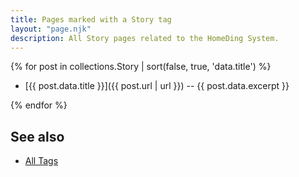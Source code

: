 ```yaml
---
title: Pages marked with a Story tag
layout: "page.njk"
description: All Story pages related to the HomeDing System.
---
```


{% for post in collections.Story | sort(false, true, 'data.title')  %}

* [{{ post.data.title }}]({{ post.url | url }}) -- {{ post.data.excerpt }}

{% endfor %}


## See also

* [All Tags](/tag/index.md)
